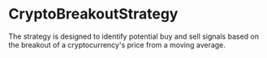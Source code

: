 # CryptoBreakoutStrategy
The strategy is designed to identify potential buy and sell signals based on the breakout of a cryptocurrency's price from a moving average.
